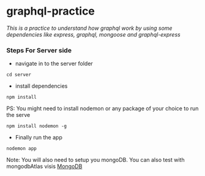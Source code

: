 # graphql-practice
_This is a practice to understand how graphql work by using some dependencies like express, graphql, mongoose and graphql-express_

### Steps For Server side
- navigate in to the server folder
```
cd server
```
- install dependencies
```
npm install
```
PS: You might need to install nodemon or any package of your choice to run the serve
```
npm install nodemon -g
```
- Finally run the app
```
nodemon app
```
Note: You will also need to setup you mongoDB. You can also test with mongodbAtlas
visis [MongoDB](https://mongodb.com/cloud/atlas)
